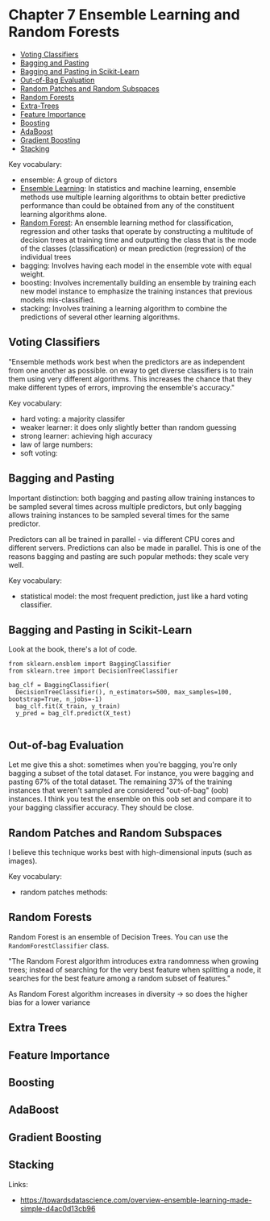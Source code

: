# Chapter 7 Ensemble Learning and Random Forests

- [Voting Classifiers](#voting-classifiers)
- [Bagging and Pasting](#bagging-and-pasting)
- [Bagging and Pasting in Scikit-Learn](#bagging-and-pasting-in-scikit-learn)
- [Out-of-Bag Evaluation](#out-of-bag-evaluation)
- [Random Patches and Random Subspaces](#random-patches-and-random-subspaces)
- [Random Forests](#random-forests)
- [Extra-Trees](#extra-trees)
- [Feature Importance](#feature-importance)
- [Boosting](#boosting)
- [AdaBoost](#adaboost)
- [Gradient Boosting](#gradient-boosting)
- [Stacking](#stacking)

Key vocabulary:
- ensemble: A group of dictors
- [Ensemble Learning](https://en.wikipedia.org/wiki/Ensemble_learning): In statistics and machine learning, ensemble methods use multiple learning algorithms to obtain better predictive performance than could be obtained from any of the constituent learning algorithms alone. 
- [Random Forest](https://en.wikipedia.org/wiki/Random_forest): An ensemble learning method for classification, regression and other tasks that operate by constructing a multitude of decision trees at training time and outputting the class that is the mode of the classes (classification) or mean prediction (regression) of the individual trees
- bagging: Involves having each model in the ensemble vote with equal weight.
- boosting: Involves incrementally building an ensemble by training each new model instance to emphasize the training instances that previous models mis-classified.
- stacking: Involves training a learning algorithm to combine the predictions of several other learning algorithms.

## Voting Classifiers

"Ensemble methods work best when the predictors are as independent from one another as possible. on eway to get diverse classifiers is to train them using very different algorithms. This increases the chance that they make different types of errors, improving the ensemble's accuracy."

Key vocabulary:
- hard voting: a majority classifer
- weaker learner: it does only slightly better than random guessing
- strong learner: achieving high accuracy
- law of large numbers: 
- soft voting:

## Bagging and Pasting

Important distinction: both bagging and pasting allow training instances to be sampled several times across multiple predictors, but only bagging allows training instances to be sampled several times for the same predictor. 

Predictors can all be trained in parallel - via different CPU cores and different servers. Predictions can also be made in parallel. This is one of the reasons bagging and pasting are such popular methods: they scale very well. 

Key vocabulary:
- statistical model: the most frequent prediction, just like a hard voting classifier. 

## Bagging and Pasting in Scikit-Learn

Look at the book, there's a lot of code.

```
from sklearn.ensblem import BaggingClassifier
from sklearn.tree import DecisionTreeClassifier

bag_clf = BaggingClassifier(
  DecisionTreeClassifier(), n_estimators=500, max_samples=100, bootstrap=True, n_jobs=-1)
  bag_clf.fit(X_train, y_train)
  y_pred = bag_clf.predict(X_test)
  
```
## Out-of-bag Evaluation

Let me give this a shot: sometimes when you're bagging, you're only bagging a subset of the total dataset. For instance, you were bagging and pasting 67% of the total dataset. The remaining 37% of the training instances that weren't sampled are considered "out-of-bag" (oob) instances. I think you test the ensemble on this oob set and compare it to your bagging classifier accuracy. They should be close. 

## Random Patches and Random Subspaces

I believe this technique works best with high-dimensional inputs (such as images). 

Key vocabulary: 
- random patches methods: 

## Random Forests

Random Forest is an ensemble of Decision Trees. You can use the ```RandomForestClassifier``` class. 

"The Random Forest algorithm introduces extra randomness when growing trees; instead of searching for the very best feature when splitting a node, it searches for the best feature among a random subset of features."

As Random Forest algorithm increases in diversity -> so does the higher bias for a lower variance

## Extra Trees

## Feature Importance

## Boosting

## AdaBoost

## Gradient Boosting

## Stacking 

Links: 
- https://towardsdatascience.com/overview-ensemble-learning-made-simple-d4ac0d13cb96
